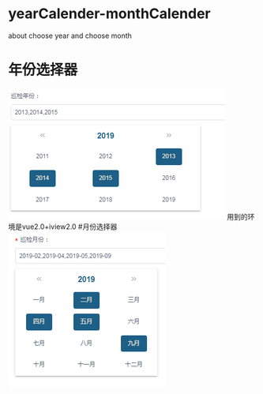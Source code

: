 # yearCalender-monthCalender
about choose year and choose month
# 年份选择器
![images](https://github.com/krifyFan/image-folder/blob/master/yearCalender.png)
用到的环境是vue2.0+iview2.0
#月份选择器
![images](https://github.com/krifyFan/image-folder/blob/master/monthCalender.png)
